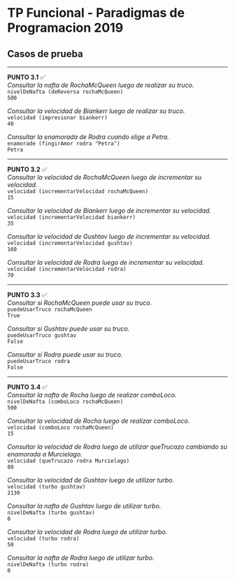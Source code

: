 TP Funcional - Paradigmas de Programacion 2019
==============================================

## Casos de prueba

----------------------------------------------
**PUNTO 3.1** ✅  
_Consultar la nafta de RochaMcQueen luego de realizar su truco._  
`nivelDeNafta (deReversa rochaMcQueen)`  
`500`  

_Consultar la velocidad de Biankerr luego de realizar su truco._  
`velocidad (impresionar biankerr)`  
`40`  

_Consultar la enamorada de Rodra cuando elige a Petra._  
`enamorade (fingirAmor rodra "Petra")`  
`Petra`  

----------------------------------------------
**PUNTO 3.2** ✅  
_Consultar la velocidad de RochaMcQueen luego de incrementar su velocidad._  
`velocidad (incrementarVelocidad rochaMcQueen)`  
`15`  

_Consultar la velocidad de Biankerr luego de incrementar su velocidad._  
`velocidad (incrementarVelocidad biankerr)`  
`35`  

_Consultar la velocidad de Gushtav luego de incrementar su velocidad._  
`velocidad (incrementarVelocidad gushtav)`   
`160`  

_Consultar la velocidad de Rodra luego de incrementar su velocidad._  
`velocidad (incrementarVelocidad rodra)`  
`70`  

----------------------------------------------
**PUNTO 3.3** ✅  
_Consultar si RochaMcQueen puede usar su truco._  
`puedeUsarTruco rochaMcQueen`  
`True`  

_Consultar si Gushtav puede usar su truco._  
`puedeUsarTruco gushtav`  
`False`  

_Consultar si Rodra puede usar su truco._  
`puedeUsarTruco rodra`  
`False`  

----------------------------------------------
**PUNTO 3.4** ✅  
_Consultar la nafta de Rocha luego de realizar comboLoco._  
`nivelDeNafta (comboLoco rochaMcQueen)`  
`500`  

_Consultar la velocidad de Rocha luego de realizar comboLoco._  
`velocidad (comboLoco rochaMcQueen)`  
`15`  

_Consultar la velocidad de Rodra luego de utilizar queTrucazo cambiando su enamorada a Murcielago._  
`velocidad (queTrucazo rodra Murcielago)`  
`80`  

_Consultar la velocidad de Gushtav luego de utilizar turbo._  
`velocidad (turbo gushtav)`  
`2130`  

_Consultar la nafta de Gushtav luego de utilizar turbo._    
`nivelDeNafta (turbo gushtav)`  
`0`  

_Consultar la velocidad de Rodra luego de utilizar turbo._     
`velocidad (turbo rodra)`  
`50`  

_Consultar la nafta de Rodra luego de utilizar turbo._  
`nivelDeNafta (turbo rodra)`  
`0`  

